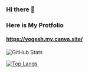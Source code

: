### Hi there 👋

<!--
**Yogeshtalreja/yogeshtalreja** is a ✨ _special_ ✨ repository because its `README.md` (this file) appears on your GitHub profile.

Here are some ideas to get you started:

- 🔭 I’m currently working on ...
- 🌱 I’m currently learning ...
- 👯 I’m looking to collaborate on ...
- 🤔 I’m looking for help with ...
- 💬 Ask me about ...
- 📫 How to reach me: ...
- 😄 Pronouns: ...
- ⚡ Fun fact: ...
-->

### Here is My Protfolio
#### https://yogesh.my.canva.site/

![GitHub Stats](https://github-readme-stats.vercel.app/api?username=yogeshtalreja&theme=light)

[![Top Langs](https://github-readme-stats.vercel.app/api/top-langs/?username=yogeshtalreja&layout=compact)](https://github.com/anuraghazra/github-readme-stats)

